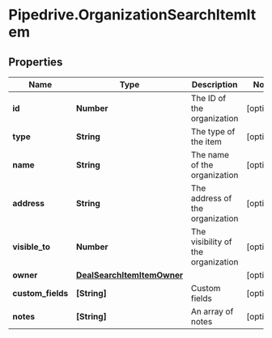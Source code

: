 # Pipedrive.OrganizationSearchItemItem

## Properties

Name | Type | Description | Notes
------------ | ------------- | ------------- | -------------
**id** | **Number** | The ID of the organization | [optional] 
**type** | **String** | The type of the item | [optional] 
**name** | **String** | The name of the organization | [optional] 
**address** | **String** | The address of the organization | [optional] 
**visible_to** | **Number** | The visibility of the organization | [optional] 
**owner** | [**DealSearchItemItemOwner**](DealSearchItemItemOwner.md) |  | [optional] 
**custom_fields** | **[String]** | Custom fields | [optional] 
**notes** | **[String]** | An array of notes | [optional] 


